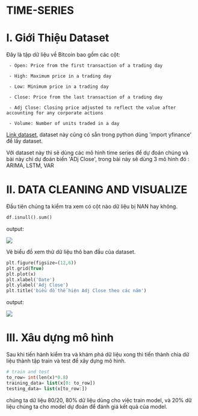 # TIME-SERIES
# I. Giới Thiệu Dataset
Đây là tập dữ liệu về Bitcoin bao gồm các cột:

     - Open: Price from the first transaction of a trading day
     
     - High: Maximum price in a trading day
     
     - Low: Minimum price in a trading day
     
     - Close: Price from the last transaction of a trading day
     
     - Adj Close: Closing price adjusted to reflect the value after accounting for any corporate actions
     
     - Volume: Number of units traded in a day
     
 [Link dataset](https://www.kaggle.com/datasets/varpit94/bitcoin-data-updated-till-26jun2021), dataset này cũng có sẵn trong python dùng 'import yfinance'
 để lấy dataset.
 
 Với dataset này thì sẽ dùng các mô hình time series để dự đoán chúng và bài này chỉ dự đoán biến 'ADj Close', trong bài này sẽ dùng 3 mô hình đó : ARIMA, LSTM, VAR
 
 # II. DATA CLEANING AND VISUALIZE
 
   Đầu tiên chúng ta kiểm tra xem có cột nào dữ liệu bị NAN hay không.
   ```php
   df.isnull().sum()
   ```
   output:
   
   ![](https://scontent.fsgn2-5.fna.fbcdn.net/v/t1.15752-9/313457409_1767206376981273_6702053681674880099_n.png?_nc_cat=106&ccb=1-7&_nc_sid=ae9488&_nc_ohc=BBfmdA5T1qsAX_KaUiE&_nc_ht=scontent.fsgn2-5.fna&oh=03_AdR2QStrm2fwrLbyCUrSSVJE9kVuitkUV_8zvqAfSlbblg&oe=63947F3C)
   
Vẽ biểu đồ xem thử dữ liệu thô ban đầu của dataset.
```php
plt.figure(figsize=(12,6))
plt.grid(True)
plt.plot(x)
plt.xlabel('Date')
plt.ylabel('Adj Close')
plt.title('biểu đồ thể hiện Adj Close theo các năm')
```
output:

![](https://scontent.fsgn2-7.fna.fbcdn.net/v/t1.15752-9/308809403_481410593973806_2064451325614451912_n.png?_nc_cat=109&ccb=1-7&_nc_sid=ae9488&_nc_ohc=TqE4kkvR_mIAX-a6LXI&_nc_ht=scontent.fsgn2-7.fna&oh=03_AdTKm5X4XYQ70Cenci8U6FthcN5N3fKJ7K0oXXTE60bZ1w&oe=63947874)

# III. Xâu dựng mô hình
Sau khi tiến hành kiểm tra và khám phá dữ liệu xong thì tiến thành chia dữ liệu thành tập train và test để xây dựng mô hình.
```php
# train and test
to_row= int(len(x)*0.8)
training_data= list(x[0: to_row])
testing_data= list(x[to_row:])
```
chúng ta dữ liệu 80/20, 80% dữ liệu dùng cho việc train model, và 20% dữ liệu chúng ta cho model dự đoán để đánh giá kết quả của model.


   

